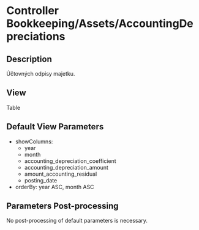 # Controller Bookkeeping/Assets/AccountingDepreciations

## Description

Účtovných odpisy majetku.

## View

Table

## Default View Parameters

* showColumns:
  * year
  * month
  * accounting_depreciation_coefficient
  * accounting_depreciation_amount
  * amount_accounting_residual
  * posting_date
* orderBy: year ASC, month ASC

## Parameters Post-processing

No post-processing of default parameters is necessary.
